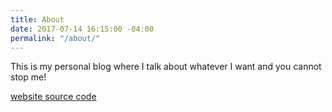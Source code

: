 ```yaml
---
title: About
date: 2017-07-14 16:15:00 -04:00
permalink: "/about/"
---
```


This is my personal blog where I talk about whatever I want and you cannot stop me!

[website source code](https://github.com/Orangian/orangian.github.io)